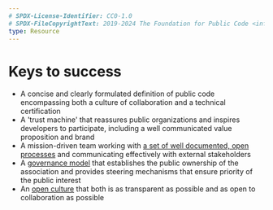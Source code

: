 ```yaml
---
# SPDX-License-Identifier: CC0-1.0
# SPDX-FileCopyrightText: 2019-2024 The Foundation for Public Code <info@publiccode.net>
type: Resource
---
```


# Keys to success

* A concise and clearly formulated definition of public code encompassing both a culture of collaboration and a technical certification
* A 'trust machine' that reassures public organizations and inspires developers to participate, including a well communicated value proposition and brand
* A mission-driven team working with [a set of well documented, open processes](../activities) and communicating effectively with external stakeholders
* A [governance model](governance-model.md) that establishes the public ownership of the association and provides steering mechanisms that ensure priority of the public interest
* An [open culture](cultural-values.md) that both is as transparent as possible and as open to collaboration as possible
